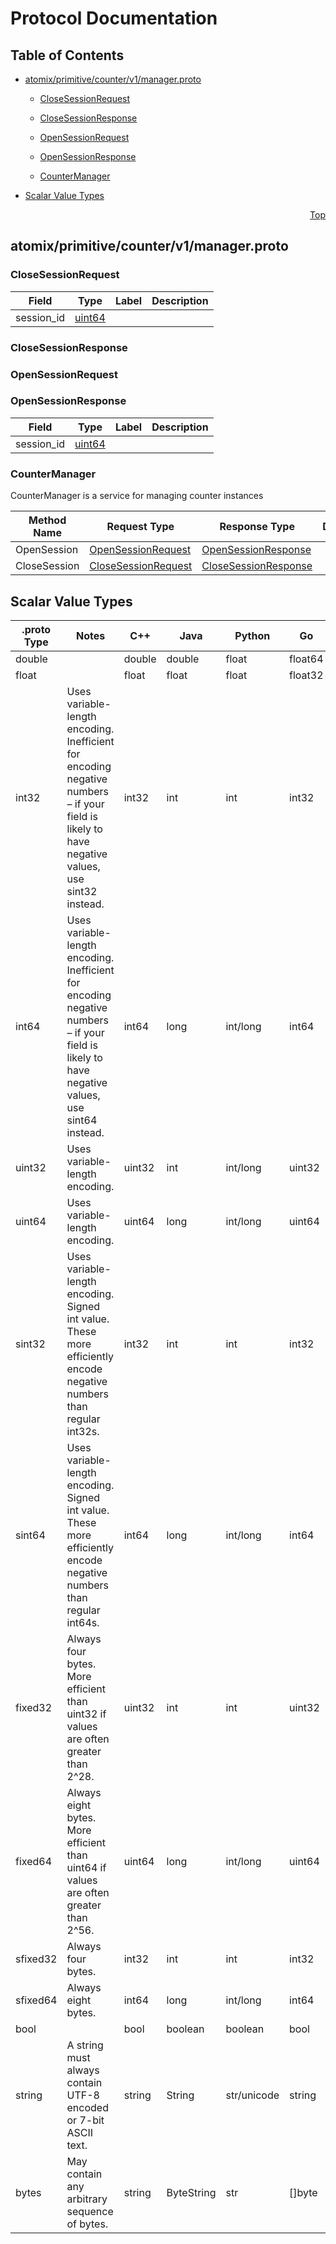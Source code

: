 # Protocol Documentation
<a name="top"></a>

## Table of Contents

- [atomix/primitive/counter/v1/manager.proto](#atomix/primitive/counter/v1/manager.proto)
    - [CloseSessionRequest](#atomix.primitive.counter.v1.CloseSessionRequest)
    - [CloseSessionResponse](#atomix.primitive.counter.v1.CloseSessionResponse)
    - [OpenSessionRequest](#atomix.primitive.counter.v1.OpenSessionRequest)
    - [OpenSessionResponse](#atomix.primitive.counter.v1.OpenSessionResponse)
  
    - [CounterManager](#atomix.primitive.counter.v1.CounterManager)
  
- [Scalar Value Types](#scalar-value-types)



<a name="atomix/primitive/counter/v1/manager.proto"></a>
<p align="right"><a href="#top">Top</a></p>

## atomix/primitive/counter/v1/manager.proto



<a name="atomix.primitive.counter.v1.CloseSessionRequest"></a>

### CloseSessionRequest



| Field | Type | Label | Description |
| ----- | ---- | ----- | ----------- |
| session_id | [uint64](#uint64) |  |  |






<a name="atomix.primitive.counter.v1.CloseSessionResponse"></a>

### CloseSessionResponse







<a name="atomix.primitive.counter.v1.OpenSessionRequest"></a>

### OpenSessionRequest







<a name="atomix.primitive.counter.v1.OpenSessionResponse"></a>

### OpenSessionResponse



| Field | Type | Label | Description |
| ----- | ---- | ----- | ----------- |
| session_id | [uint64](#uint64) |  |  |





 

 

 


<a name="atomix.primitive.counter.v1.CounterManager"></a>

### CounterManager
CounterManager is a service for managing counter instances

| Method Name | Request Type | Response Type | Description |
| ----------- | ------------ | ------------- | ------------|
| OpenSession | [OpenSessionRequest](#atomix.primitive.counter.v1.OpenSessionRequest) | [OpenSessionResponse](#atomix.primitive.counter.v1.OpenSessionResponse) |  |
| CloseSession | [CloseSessionRequest](#atomix.primitive.counter.v1.CloseSessionRequest) | [CloseSessionResponse](#atomix.primitive.counter.v1.CloseSessionResponse) |  |

 



## Scalar Value Types

| .proto Type | Notes | C++ | Java | Python | Go | C# | PHP | Ruby |
| ----------- | ----- | --- | ---- | ------ | -- | -- | --- | ---- |
| <a name="double" /> double |  | double | double | float | float64 | double | float | Float |
| <a name="float" /> float |  | float | float | float | float32 | float | float | Float |
| <a name="int32" /> int32 | Uses variable-length encoding. Inefficient for encoding negative numbers – if your field is likely to have negative values, use sint32 instead. | int32 | int | int | int32 | int | integer | Bignum or Fixnum (as required) |
| <a name="int64" /> int64 | Uses variable-length encoding. Inefficient for encoding negative numbers – if your field is likely to have negative values, use sint64 instead. | int64 | long | int/long | int64 | long | integer/string | Bignum |
| <a name="uint32" /> uint32 | Uses variable-length encoding. | uint32 | int | int/long | uint32 | uint | integer | Bignum or Fixnum (as required) |
| <a name="uint64" /> uint64 | Uses variable-length encoding. | uint64 | long | int/long | uint64 | ulong | integer/string | Bignum or Fixnum (as required) |
| <a name="sint32" /> sint32 | Uses variable-length encoding. Signed int value. These more efficiently encode negative numbers than regular int32s. | int32 | int | int | int32 | int | integer | Bignum or Fixnum (as required) |
| <a name="sint64" /> sint64 | Uses variable-length encoding. Signed int value. These more efficiently encode negative numbers than regular int64s. | int64 | long | int/long | int64 | long | integer/string | Bignum |
| <a name="fixed32" /> fixed32 | Always four bytes. More efficient than uint32 if values are often greater than 2^28. | uint32 | int | int | uint32 | uint | integer | Bignum or Fixnum (as required) |
| <a name="fixed64" /> fixed64 | Always eight bytes. More efficient than uint64 if values are often greater than 2^56. | uint64 | long | int/long | uint64 | ulong | integer/string | Bignum |
| <a name="sfixed32" /> sfixed32 | Always four bytes. | int32 | int | int | int32 | int | integer | Bignum or Fixnum (as required) |
| <a name="sfixed64" /> sfixed64 | Always eight bytes. | int64 | long | int/long | int64 | long | integer/string | Bignum |
| <a name="bool" /> bool |  | bool | boolean | boolean | bool | bool | boolean | TrueClass/FalseClass |
| <a name="string" /> string | A string must always contain UTF-8 encoded or 7-bit ASCII text. | string | String | str/unicode | string | string | string | String (UTF-8) |
| <a name="bytes" /> bytes | May contain any arbitrary sequence of bytes. | string | ByteString | str | []byte | ByteString | string | String (ASCII-8BIT) |

